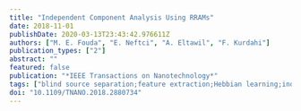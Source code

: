 ```yaml
---
title: "Independent Component Analysis Using RRAMs"
date: 2018-11-01
publishDate: 2020-03-13T23:43:42.976611Z
authors: ["M. E. Fouda", "E. Neftci", "A. Eltawil", "F. Kurdahi"]
publication_types: ["2"]
abstract: ""
featured: false
publication: "*IEEE Transactions on Nanotechnology*"
tags: ["blind source separation;feature extraction;Hebbian learning;independent component analysis;Laplace equations;neural nets;random-access storage;titanium compounds;unsupervised learning;Laplacian signals demixing;device variability;local unsupervised learning algorithm;resistive random-access memories;feature extraction;RRAM;asymmetric nonlinear weight update behavior;error-gated Hebbian rule;ICA;independent component analysis;blind source separation problem;neuromorphic circuits;TiO2;Programming;Switches;Heuristic algorithms;Independent component analysis;Feature extraction;Training;Hardware;RRAMs;memristor;ICA;unsupervised learning;brain-inspired learning"]
doi: "10.1109/TNANO.2018.2880734"
---
```


